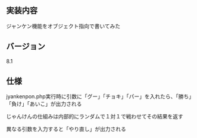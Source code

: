 ## 実装内容
ジャンケン機能をオブジェクト指向で書いてみた

## バージョン
8.1

## 仕様
jyankenpon.php実行時に引数に「グー」「チョキ」「パー」を入れたら、「勝ち」「負け」「あいこ」が出力される

じゃんけんの仕組みは内部的にランダムで１対１で戦わせてその結果を返す

異なる引数を入力すると「やり直し」が出力される
